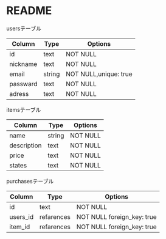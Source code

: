 # README

usersテーブル

| Column             | Type      | Options                   |
| ------------------ | ----------| --------------------------|
| id                 | text      | NOT NULL                  |
| nickname           | text      | NOT NULL                  |
| email              | string    | NOT NULL,unique: true     |
| passward           | text      | NOT NULL                  |
| adress             | text      | NOT NULL                  |



itemsテーブル

| Column             | Type      | Options                   |
| ------------------ | ----------| --------------------------|
| name               | string    | NOT NULL                  |
| description        | text      | NOT NULL                  |
| price              | text      | NOT NULL                  |
| states             | text      | NOT NULL                  |


purchasesテーブル

| Column             | Type      | Options                   |
| ------------------ | ----------| ------------------------- |
| id                 | text      | NOT NULL                  |
| users_id           | refarences| NOT NULL foreign_key: true|
| item_id            | refarences| NOT NULL foreign_key: true|

